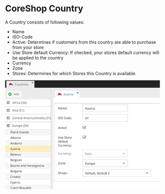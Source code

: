 # CoreShop Country

A Country consists of following values:

 - Name
 - ISO-Code
 - Active: Determines if customers from this country are able to purchase from your store
 - Use Store default Currency: If checked, your stores default currency will be applied to the country
 - Currency
 - Zone
 - Stores: Determines for which Stores this Country is available.

![Countries](img/countries.png)